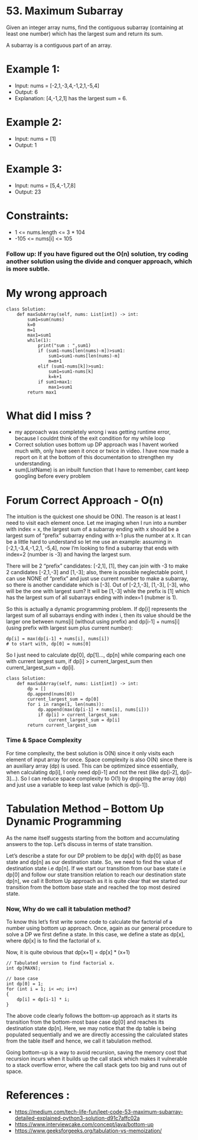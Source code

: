 # 53. Maximum Subarray
Given an integer array nums, find the contiguous subarray (containing at least one number) which has the largest sum and return its sum.

A subarray is a contiguous part of an array.

# Example 1:
* Input: nums = [-2,1,-3,4,-1,2,1,-5,4]
* Output: 6
* Explanation: [4,-1,2,1] has the largest sum = 6.

# Example 2:
* Input: nums = [1]
* Output: 1

# Example 3:
* Input: nums = [5,4,-1,7,8]
* Output: 23
 
# Constraints:
* 1 <= nums.length <= 3 * 104
* -105 <= nums[i] <= 105
 
### Follow up: If you have figured out the O(n) solution, try coding another solution using the divide and conquer approach, which is more subtle.

# My wrong approach
```
class Solution:
    def maxSubArray(self, nums: List[int]) -> int:
        sum1=sum(nums)
        k=0
        m=1
        max1=sum1
        while(1):
            print("sum : ",sum1)
            if (sum1-nums[len(nums)-m])>sum1:
                sum1=sum1-nums[len(nums)-m]
                m=m+1
            elif (sum1-nums[k])>sum1:
                sum1=sum1-nums[k]
                k=k+1
            if sum1>max1:
                max1=sum1
        return max1
```

# What did I miss ?
* my approach was completely wrong i was getting runtime error, because I couldnt think of the exit condition for my while loop
* Correct solution uses bottom up DP approach was I havent worked much with, only have seen it once or twice in video. I have now made a report on it at the bottom of this documentation to strengthen my understanding.
* sum(ListName) is an inbuilt function that I have to remember, cant keep googling before every problem 

# Forum Correct Approach - O(n)
The intuition is the quickest one should be O(N). The reason is at least I need to visit each element once. Let me imaging when I run into a number with index = x, the largest sum of a subarray ending with x should be a largest sum of “prefix” subarray ending with x-1 plus the number at x. It can be a little hard to understand so let me use an example: assuming in [-2,1,-3,4,-1,2,1, -5,4], now I’m looking to find a subarray that ends with index=2 (number is -3) and having the largest sum.

There will be 2 “prefix” candidates: [-2,1], [1], they can join with -3 to make 2 candidates [-2,1,-3] and [1,-3]; also, there is possible neglectable point, I can use NONE of “prefix” and just use current number to make a subarray, so there is another candidate which is [-3]. Out of [-2,1,-3], [1,-3], [-3], who will be the one with largest sum? It will be [1,-3] while the prefix is [1] which has the largest sum of all subarrays ending with index=1 (nubmer is 1).

So this is actually a dynamic programming problem. If dp[i] represents the largest sum of all subarrays ending with index i, then its value should be the larger one between nums[i] (without using prefix) and dp[i-1] + nums[i] (using prefix with largest sum plus current number):

```
dp[i] = max(dp[i-1] + nums[i], nums[i])
# to start with, dp[0] = nums[0]
```

So I just need to calculate dp[0], dp[1]…, dp[n] while comparing each one with current largest sum, if dp[i] > current_largest_sum then current_largest_sum = dp[i].
```
class Solution:
    def maxSubArray(self, nums: List[int]) -> int:
        dp = []
        dp.append(nums[0])
        current_largest_sum = dp[0]
        for i in range(1, len(nums)):
            dp.append(max(dp[i-1] + nums[i], nums[i]))
            if dp[i] > current_largest_sum:
                current_largest_sum = dp[i]
        return current_largest_sum
```
### Time & Space Complexity
For time complexity, the best solution is O(N) since it only visits each element of input array for once. Space complexity is also O(N) since there is an auxiliary array (dp) is used. This can be optimized since essentially, when calculating dp[i], I only need dp[i-1] and not the rest (like dp[i-2], dp[i-3]…). So I can reduce space complexity to O(1) by dropping the array (dp) and just use a variable to keep last value (which is dp[i-1]).

# Tabulation Method – Bottom Up Dynamic Programming 

As the name itself suggests starting from the bottom and accumulating answers to the top. Let’s discuss in terms of state transition. 

Let’s describe a state for our DP problem to be dp[x] with dp[0] as base state and dp[n] as our destination state. So,  we need to find the value of destination state i.e dp[n]. 
If we start our transition from our base state i.e dp[0] and follow our state transition relation to reach our destination state dp[n], we call it Bottom Up approach as it is quite clear that we started our transition from the bottom base state and reached the top most desired state. 

### Now, Why do we call it tabulation method? 

To know this let’s first write some code to calculate the factorial of a number using bottom up approach. Once, again as our general procedure to solve a DP we first define a state. In this case, we define a state as dp[x], where dp[x] is to find the factorial of x. 

Now, it is quite obvious that dp[x+1] = dp[x] * (x+1) 

```
// Tabulated version to find factorial x.
int dp[MAXN];

// base case
int dp[0] = 1;
for (int i = 1; i< =n; i++)
{
    dp[i] = dp[i-1] * i;
}
```
The above code clearly follows the bottom-up approach as it starts its transition from the bottom-most base case dp[0] and reaches its destination state dp[n]. Here, we may notice that the dp table is being populated sequentially and we are directly accessing the calculated states from the table itself and hence, we call it tabulation method. 

Going bottom-up is a way to avoid recursion, saving the memory cost that recursion incurs when it builds up the call stack which makes it vulnerable to a stack overflow error, where the call stack gets too big and runs out of space.

# References :
* https://medium.com/tech-life-fun/leet-code-53-maximum-subarray-detailed-explained-python3-solution-d91c7affc02a
* https://www.interviewcake.com/concept/java/bottom-up
* https://www.geeksforgeeks.org/tabulation-vs-memoization/
